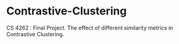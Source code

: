 # Contrastive-Clustering
CS 4262 : Final Project. The effect of different similarity metrics in Contrastive Clustering.
